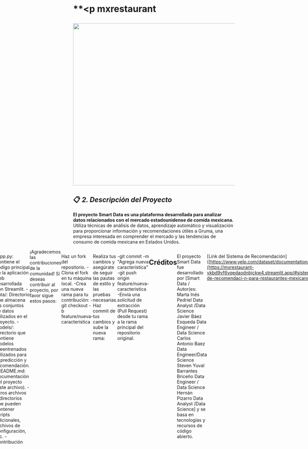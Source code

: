 # **<p mxrestaurant </p>
<img src="Proyecto_grupalDS-Final\2_Imagenes\1.jpg" width="1010" height="505">

## 📋 *2. Descripción del Proyecto*

**El proyecto Smart Data es una plataforma desarrollada para analizar datos relacionados con el mercado estadounidense de comida mexicana.**
Utiliza técnicas de análisis de datos, aprendizaje automático y visualización para proporcionar información y recomendaciones útiles a Gruma, una empresa interesada en comprender el mercado y las tendencias de consumo de comida mexicana en Estados Unidos.

<div style="display: flex; justify-content: center;">
**Estructura del Proyecto**
## **El proyecto está organizado de la siguiente manera:**

-app.py: Contiene el código principal de la aplicación web desarrollada con Streamlit.
-data/: Directorio que almacena los conjuntos de datos utilizados en el proyecto.
-models/: Directorio que contiene modelos preentrenados utilizados para la predicción y recomendación.
-README.md: Documentación del proyecto (este archivo).
-Otros archivos y directorios que pueden contener scripts adicionales, archivos de configuración, etc.
-Contribución
<div style="display: flex; justify-content: center;">
¡Agradecemos las contribuciones de la comunidad! Si deseas contribuir al proyecto, por favor sigue estos pasos:

Haz un fork del repositorio.
-Clona el fork en tu máquina local.
-Crea una nueva rama para tu contribución:
-git checkout -b feature/nueva-caracteristica

Realiza tus cambios y asegúrate de seguir las pautas de estilo y las pruebas necesarias.
Haz commit de tus cambios y sube la nueva rama:

-git commit -m "Agrega nueva característica"
-git push origin feature/nueva-caracteristica
-Envía una solicitud de extracción (Pull Request) desde tu rama a la rama principal del repositorio original.

## **Créditos**
El proyecto Smart Data fue desarrollado por [Smart Data / Autor(es: Marta Inés Pedriel Data Analyst /Data Science
Javier Báez Esqueda Data Engineer / Data Science
Carlos Antonio Baez Data Engineer/Data Science
Steven Yuval Barrantes Briceño Data Engineer / Data Science
Hernán Pizarro Data Analyst /Data Science] y se basa en tecnologías y recursos de código abierto.

[Link del Sistema de Recomendación]([https://www.yelp.com/dataset/documentation/main](https://mxrestaurant-vkbd9vf6vqedaodnbjckw4.streamlit.app/#sistema-de-recomendaci-n-para-restaurantes-mexicanos)

 👉[Regresar al Proyecto](https://github.com/Hern4nOckham/Proyecto_grupalDS-Final/Readme.md)  

